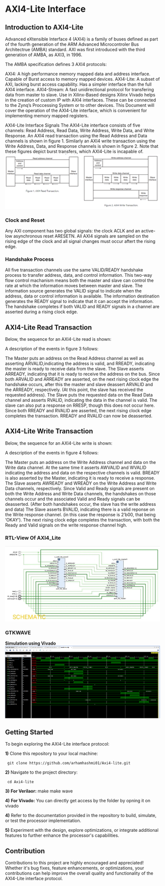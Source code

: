# AXI4-Lite Interface
## Introduction to AXI4-Lite
Advanced eXtensible Interface 4 (AXI4) is a family of buses defined as part of the fourth generation of the ARM Advanced Microcontroler Bus Architectrue (AMBA) standard. AXI was first introduced with the third generation of AMBA, as AXI3, in 1996.

The AMBA specification defines 3 AXI4 protocols:

AXI4: A high performance memory mapped data and address interface. Capable of Burst access to memory mapped devices.
AXI4-Lite: A subset of AXI, lacking burst access capability. Has a simpler interface than the full AXI4 interface.
AXI4-Stream: A fast unidirectional protocol for transfering data from master to slave.
Use in Xilinx-Based designs
Xilinx Vivado helps in the creation of custom IP with AXI4 interfaces. These can be connected to the Zynq’s Proccessing System or to other devices. This Document will cover the operation of the AXI4-Lite interface, which is convenient for implementing memory mapped registers.

AXI4-Lite Interface Signals
The AXI4-Lite interface consists of five channels: Read Address, Read Data, Write Address, Write Data, and Write Response. An AXI4 read transaction using the Read Address and Data channels is shown in figure 1. Similarly an AXI4 write transaction using the Write Address, Data, and Response channels is shown in figure 2. Note that these figures depict burst transfers, which AXI4-Lite is incapable of.
<img src="https://github.com/arhamhashmi01/Axi4-lite/blob/main/block-diagram.png" alt="block diagram of axi4-lite transaction">

### Clock and Reset
Any AXI component has two global signals: the clock ACLK and an active-low asynchronous reset ARESETN. All AXI4 signals are sampled on the rising edge of the clock and all signal changes must occur aftert the rising edge.

### Handshake Process
All five transaction channels use the same VALID/READY handshake process to transfer address, data, and control information. This two-way flow control machanism means both the master and slave can control the rate at which the information moves between master and slave. The information source generates the VALID signal to indicate when the address, data or control information is available. The information destination generates the READY signal to indicate that it can accept the information. The handshake completes if both VALID and READY signals in a channel are asserted during a rising clock edge.

## AXI4-Lite Read Transaction
Below, the sequence for an AXI4-Lite read is shown:

A description of the events in figure 3 follows:

The Master puts an address on the Read Address channel as well as asserting ARVALID,indicating the address is valid, and RREADY, indicating the master is ready to receive data from the slave.
The Slave asserts ARREADY, indicating that it is ready to receive the address on the bus.
Since both ARVALID and ARREADY are asserted, on the next rising clock edge the handshake occurs, after this the master and slave deassert ARVALID and the ARREADY, respectively. (At this point, the slave has received the requested address).
The Slave puts the requested data on the Read Data channel and asserts RVALID, indicating the data in the channel is valid. The slave can also put a response on RRESP, though this does not occur here.
Since both RREADY and RVALID are asserted, the next rising clock edge completes the transaction. RREADY and RVALID can now be deasserted.

## AXI4-Lite Write Transaction
Below, the sequence for an AXI4-Lite write is shown:

A description of the events in figure 4 follows:

The Master puts an address on the Write Address channel and data on the Write data channel. At the same time it asserts AWVALID and WVALID indicating the address and data on the respective channels is valid. BREADY is also asserted by the Master, indicating it is ready to receive a response.
The Slave asserts AWREADY and WREADY on the Write Address and Write Data channels, respectively.
Since Valid and Ready signals are present on both the Write Address and Write Data channels, the handshakes on those channels occur and the associated Valid and Ready signals can be deasserted. (After both handshakes occur, the slave has the write address and data)
The Slave asserts BVALID, indicating there is a valid reponse on the Write response channel. (in this case the response is 2’b00, that being ‘OKAY’).
The next rising clock edge completes the transaction, with both the Ready and Valid signals on the write response channel high.

### RTL-View Of AXI4_Lite
<img src="https://github.com/arhamhashmi01/Axi4-lite/blob/main/rtl_view.jpg" alt="axi4-lite rtl">

### GTKWAVE
**Simulation using Vivado**
<img src="https://github.com/arhamhashmi01/Axi4-lite/blob/main/gtkwave.png" alt="axi4-lite gtkwave">

## Getting Started

To begin exploring the AXI4-Lite interface protocol:

  **1)** Clone this repository to your local machine:

     git clone https://github.com/arhamhashmi01/Axi4-lite.git

  **2)** Navigate to the project directory:

     cd Axi4-lite

  **3)** **For Verilaor:**
      make
      make wave

  **4)** **For Vivado:** You can directly get access by the folder by opning it on vivado 

  **4)** Refer to the documentation provided in the repository to build, simulate, or test the processor implementation.

  **5)** Experiment with the design, explore optimizations, or integrate additional features to further enhance the processor's capabilities.

## Contribution
Contributions to this project are highly encouraged and appreciated! Whether it's bug fixes, feature enhancements, or optimizations, your contributions can help improve the overall quality and functionality of the AXI4-Lite interface protocol.
